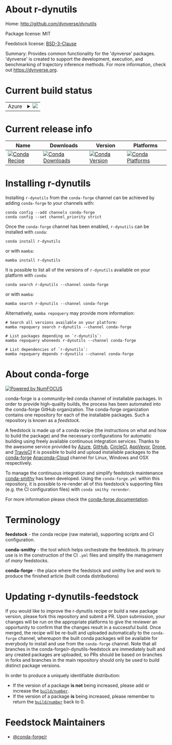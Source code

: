 About r-dynutils
================

Home: http://github.com/dynverse/dynutils

Package license: MIT

Feedstock license: [BSD-3-Clause](https://github.com/conda-forge/r-dynutils-feedstock/blob/main/LICENSE.txt)

Summary: Provides common functionality for the 'dynverse' packages. 'dynverse' is created to support the development, execution, and benchmarking of trajectory inference methods. For more information, check out <https://dynverse.org>.

Current build status
====================


<table>
    
  <tr>
    <td>Azure</td>
    <td>
      <details>
        <summary>
          <a href="https://dev.azure.com/conda-forge/feedstock-builds/_build/latest?definitionId=8663&branchName=main">
            <img src="https://dev.azure.com/conda-forge/feedstock-builds/_apis/build/status/r-dynutils-feedstock?branchName=main">
          </a>
        </summary>
        <table>
          <thead><tr><th>Variant</th><th>Status</th></tr></thead>
          <tbody><tr>
              <td>linux_64</td>
              <td>
                <a href="https://dev.azure.com/conda-forge/feedstock-builds/_build/latest?definitionId=8663&branchName=main">
                  <img src="https://dev.azure.com/conda-forge/feedstock-builds/_apis/build/status/r-dynutils-feedstock?branchName=main&jobName=linux&configuration=linux_64_" alt="variant">
                </a>
              </td>
            </tr><tr>
              <td>osx_64</td>
              <td>
                <a href="https://dev.azure.com/conda-forge/feedstock-builds/_build/latest?definitionId=8663&branchName=main">
                  <img src="https://dev.azure.com/conda-forge/feedstock-builds/_apis/build/status/r-dynutils-feedstock?branchName=main&jobName=osx&configuration=osx_64_" alt="variant">
                </a>
              </td>
            </tr><tr>
              <td>win_64</td>
              <td>
                <a href="https://dev.azure.com/conda-forge/feedstock-builds/_build/latest?definitionId=8663&branchName=main">
                  <img src="https://dev.azure.com/conda-forge/feedstock-builds/_apis/build/status/r-dynutils-feedstock?branchName=main&jobName=win&configuration=win_64_" alt="variant">
                </a>
              </td>
            </tr>
          </tbody>
        </table>
      </details>
    </td>
  </tr>
</table>

Current release info
====================

| Name | Downloads | Version | Platforms |
| --- | --- | --- | --- |
| [![Conda Recipe](https://img.shields.io/badge/recipe-r--dynutils-green.svg)](https://anaconda.org/conda-forge/r-dynutils) | [![Conda Downloads](https://img.shields.io/conda/dn/conda-forge/r-dynutils.svg)](https://anaconda.org/conda-forge/r-dynutils) | [![Conda Version](https://img.shields.io/conda/vn/conda-forge/r-dynutils.svg)](https://anaconda.org/conda-forge/r-dynutils) | [![Conda Platforms](https://img.shields.io/conda/pn/conda-forge/r-dynutils.svg)](https://anaconda.org/conda-forge/r-dynutils) |

Installing r-dynutils
=====================

Installing `r-dynutils` from the `conda-forge` channel can be achieved by adding `conda-forge` to your channels with:

```
conda config --add channels conda-forge
conda config --set channel_priority strict
```

Once the `conda-forge` channel has been enabled, `r-dynutils` can be installed with `conda`:

```
conda install r-dynutils
```

or with `mamba`:

```
mamba install r-dynutils
```

It is possible to list all of the versions of `r-dynutils` available on your platform with `conda`:

```
conda search r-dynutils --channel conda-forge
```

or with `mamba`:

```
mamba search r-dynutils --channel conda-forge
```

Alternatively, `mamba repoquery` may provide more information:

```
# Search all versions available on your platform:
mamba repoquery search r-dynutils --channel conda-forge

# List packages depending on `r-dynutils`:
mamba repoquery whoneeds r-dynutils --channel conda-forge

# List dependencies of `r-dynutils`:
mamba repoquery depends r-dynutils --channel conda-forge
```


About conda-forge
=================

[![Powered by
NumFOCUS](https://img.shields.io/badge/powered%20by-NumFOCUS-orange.svg?style=flat&colorA=E1523D&colorB=007D8A)](https://numfocus.org)

conda-forge is a community-led conda channel of installable packages.
In order to provide high-quality builds, the process has been automated into the
conda-forge GitHub organization. The conda-forge organization contains one repository
for each of the installable packages. Such a repository is known as a *feedstock*.

A feedstock is made up of a conda recipe (the instructions on what and how to build
the package) and the necessary configurations for automatic building using freely
available continuous integration services. Thanks to the awesome service provided by
[Azure](https://azure.microsoft.com/en-us/services/devops/), [GitHub](https://github.com/),
[CircleCI](https://circleci.com/), [AppVeyor](https://www.appveyor.com/),
[Drone](https://cloud.drone.io/welcome), and [TravisCI](https://travis-ci.com/)
it is possible to build and upload installable packages to the
[conda-forge](https://anaconda.org/conda-forge) [Anaconda-Cloud](https://anaconda.org/)
channel for Linux, Windows and OSX respectively.

To manage the continuous integration and simplify feedstock maintenance
[conda-smithy](https://github.com/conda-forge/conda-smithy) has been developed.
Using the ``conda-forge.yml`` within this repository, it is possible to re-render all of
this feedstock's supporting files (e.g. the CI configuration files) with ``conda smithy rerender``.

For more information please check the [conda-forge documentation](https://conda-forge.org/docs/).

Terminology
===========

**feedstock** - the conda recipe (raw material), supporting scripts and CI configuration.

**conda-smithy** - the tool which helps orchestrate the feedstock.
                   Its primary use is in the construction of the CI ``.yml`` files
                   and simplify the management of *many* feedstocks.

**conda-forge** - the place where the feedstock and smithy live and work to
                  produce the finished article (built conda distributions)


Updating r-dynutils-feedstock
=============================

If you would like to improve the r-dynutils recipe or build a new
package version, please fork this repository and submit a PR. Upon submission,
your changes will be run on the appropriate platforms to give the reviewer an
opportunity to confirm that the changes result in a successful build. Once
merged, the recipe will be re-built and uploaded automatically to the
`conda-forge` channel, whereupon the built conda packages will be available for
everybody to install and use from the `conda-forge` channel.
Note that all branches in the conda-forge/r-dynutils-feedstock are
immediately built and any created packages are uploaded, so PRs should be based
on branches in forks and branches in the main repository should only be used to
build distinct package versions.

In order to produce a uniquely identifiable distribution:
 * If the version of a package **is not** being increased, please add or increase
   the [``build/number``](https://docs.conda.io/projects/conda-build/en/latest/resources/define-metadata.html#build-number-and-string).
 * If the version of a package **is** being increased, please remember to return
   the [``build/number``](https://docs.conda.io/projects/conda-build/en/latest/resources/define-metadata.html#build-number-and-string)
   back to 0.

Feedstock Maintainers
=====================

* [@conda-forge/r](https://github.com/conda-forge/r/)

